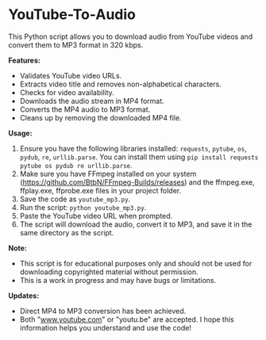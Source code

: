 # YouTube-To-Audio
This Python script allows you to download audio from YouTube videos and convert them to MP3 format in 320 kbps.


**Features:**

* Validates YouTube video URLs.
* Extracts video title and removes non-alphabetical characters.
* Checks for video availability.
* Downloads the audio stream in MP4 format.
* Converts the MP4 audio to MP3 format.
* Cleans up by removing the downloaded MP4 file.

**Usage:**
1. Ensure you have the following libraries installed: `requests`, `pytube`, `os`, `pydub`, `re`, `urllib.parse`. You can install them using `pip install requests pytube os pydub re urllib.parse`.
2. Make sure you have FFmpeg installed on your system (https://github.com/BtbN/FFmpeg-Builds/releases) and the ffmpeg.exe, ffplay.exe, ffprobe.exe files in your project folder.
3. Save the code as `youtube_mp3.py`.
4. Run the script: `python youtube_mp3.py`.
5. Paste the YouTube video URL when prompted.
6. The script will download the audio, convert it to MP3, and save it in the same directory as the script.

**Note:**
* This script is for educational purposes only and should not be used for downloading copyrighted material without permission.
* This is a work in progress and may have bugs or limitations.

**Updates:**
* Direct MP4 to MP3 conversion has been achieved.
* Both "www.youtube.com" or "youtu.be" are accepted.
I hope this information helps you understand and use the code!



